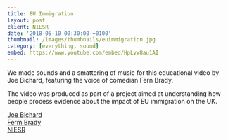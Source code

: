 ```yaml
---
title: EU Immigration
layout: post
client: NIESR
date: '2018-05-10 00:30:00 +0100'
thumbnail: /images/thumbnails/euimmigration.jpg
category: [everything, sound]
embed: https://www.youtube.com/embed/HpLvw8au1AI
---
```


We made sounds and a smattering of music for this educational video by Joe Bichard, featuring the voice of comedian Fern Brady.

The video was produced as part of a project aimed at understanding how people process evidence about the impact of EU immigration on the UK.


[Joe Bichard](http://www.joebichard.com)   
[Ferm Brady](http://www.fernbrady.co.uk)   
[NIESR](https://www.niesr.ac.uk/)   
